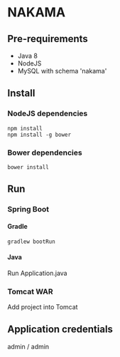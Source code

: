 # NAKAMA

## Pre-requirements
+ Java 8
+ NodeJS
+ MySQL with schema 'nakama'

## Install
### NodeJS dependencies
    npm install
    npm install -g bower
### Bower dependencies
    bower install
## Run
### Spring Boot
#### Gradle
    gradlew bootRun
#### Java
Run Application.java
### Tomcat WAR
Add project into Tomcat

## Application credentials
admin / admin